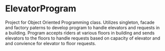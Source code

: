 # ElevatorProgram

  Project for Object Oriented Programming class.  Utilizes singleton, facade and factory paterns to develop program to handle elevators and requests in a building.  Program 
accepts riders at various floors in building and sends elevators to the floors to handle requests based on capacity of elevator and and convience for elevator to floor requests.

